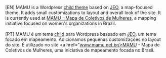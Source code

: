 [EN] MAMU is a Wordpress <a href="http://codex.wordpress.org/Child_Themes">child theme</a> based on <a href="https://cardume.github.io/jeo">JEO</a>, a map-focused theme. It adds small customizations to layout and overall look of the site. It is currently used at <a href="www.mamu.net.br/">MAMU - Mapa de Coletivos de Mulheres</a>, a mapping initiative focused on women's organizations in Brazil.
<br><br>
[PT] MAMU é um tema <a href="http://codex.wordpress.org/Child_Themes">child</a> para Wordpress baseado em <a href="https://cardume.github.io/jeo">JEO</a>, um tema focado em mapeamento. Adicionamos pequenas customizações no layout do site. É utilizado no site <a href="www.mamu.net.br/>MAMU - Mapa de Coletivos de Mulheres</a>, uma iniciativa de mapeamento focada no Brasil.

